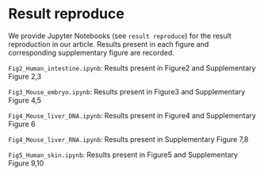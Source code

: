 # Result reproduce

We provide Jupyter Notebooks (see `result reproduce`) for the result reproduction in our article.  Results present in each figure and corresponding supplementary figure are recorded.

`Fig2_Human_intestine.ipynb`: Results present in Figure2 and Supplementary Figure 2,3

`Fig3_Mouse_embryo.ipynb`: Results present in Figure3 and Supplementary Figure 4,5

`Fig4_Mouse_liver_DNA.ipynb`: Results present in Figure4 and Supplementary Figure 6

`Fig4_Mouse_liver_RNA.ipynb`: Results present in Supplementary Figure 7,8

`Fig5_Human_skin.ipynb`: Results present in Figure5 and Supplementary Figure 9,10

